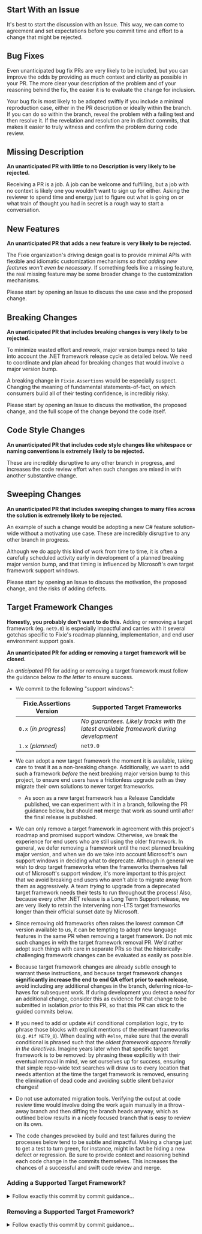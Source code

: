 ## Start With an Issue

It's best to start the discussion with an Issue. This way, we can come to agreement and set expectations before you commit time and effort to a change that might be rejected.


## Bug Fixes

Even unanticipated bug fix PRs are very likely to be included, but you can improve the odds by providing as much context and clarity as possible in your PR. The more clear your description of the problem and of your reasoning behind the fix, the easier it is to evaluate the change for inclusion.

Your bug fix is most likely to be adopted swiftly if you include a minimal reproduction case, either in the PR description or ideally within the branch. If you can do so within the branch, reveal the problem with a failing test and then resolve it. If the revelation and resolution are in distinct commits, that makes it easier to truly witness and confirm the problem during code review.


## Missing Description

**An unanticipated PR with little to no Description is very likely to be rejected.**

Receiving a PR is a job. A job can be welcome and fulfilling, but a job with no context is likely one you wouldn't want to sign up for either. Asking the reviewer to spend time and energy just to figure out what is going on or what train of thought you had in secret is a rough way to start a conversation.


## New Features

**An unanticipated PR that adds a new feature is very likely to be rejected.**

The Fixie organization's driving design goal is to provide minimal APIs with flexible and idiomatic customization mechanisms *so that adding new features won't even be necessary*. If something feels like a missing feature, the real missing feature may be some broader change to the customization mechanisms.

Please start by opening an Issue to discuss the use case and the proposed change.


## Breaking Changes

**An unanticipated PR that includes breaking changes is very likely to be rejected.**

To minimize wasted effort and rework, major version bumps need to take into account the .NET framework release cycle as detailed below. We need to coordinate and plan ahead for breaking changes that would involve a major version bump.

A breaking change in `Fixie.Assertions` would be especially suspect. Changing the meaning of fundamental statements-of-fact, on which consumers build all of their testing confidence, is incredibly risky.

Please start by opening an Issue to discuss the motivation, the proposed change, and the full scope of the change beyond the code itself.


## Code Style Changes

**An unanticipated PR that includes code style changes like whitespace or naming conventions is extremely likely to be rejected.**

These are incredibly disruptive to any other branch in progress, and increases the code review effort when such changes are mixed in with another substantive change.


## Sweeping Changes

**An unanticipated PR that includes sweeping changes to many files across the solution is extremely likely to be rejected.**

An example of such a change would be adopting a new C# feature solution-wide without a motivating use case. These are incredibly disruptive to any other branch in progress.

Although we do apply this kind of work from time to time, it is often a carefully scheduled activity early in development of a planned breaking major version bump, and that timing is influenced by Microsoft's own target framework support windows.

Please start by opening an Issue to discuss the motivation, the proposed change, and the risks of adding defects.


## Target Framework Changes

**Honestly, you probably don't want to do this.** Adding or removing a target framework (eg. `net9.0`) is especially impactful and carries with it several gotchas specific to Fixie's roadmap planning, implementation, and end user environment support goals.

**An unanticipated PR for adding or removing a target framework will be closed.**

An *anticipated* PR for adding or removing a target framework must follow the guidance below *to the letter* to ensure success.

* We commit to the following "support windows":

    | Fixie.Assertions Version  | Supported Target Frameworks |
    | ------------- | ------------- |
    | `0.x` (*in progress*) | *No guarantees. Likely tracks with the latest available framework during development* |
    | `1.x` (*planned*) | `net9.0` |

* We can adopt a new target framework the moment it is available, taking care to treat it as a non-breaking change. Additionally, we want to add such a framework *before* the next breaking major version bump to this project, to ensure end users have a frictionless upgrade path as they migrate their own solutions to newer target frameworks.

    * As soon as a new target framework has a Release Candidate published, we can experiment with it in a branch, following the PR guidance below, but should **not** merge that work as sound until after the final release is published.

* We can only remove a target framework in agreement with this project's roadmap and promised support window. Otherwise, we break the experience for end users who are still using the older framework. In general, we defer removing a framework until the next planned breaking major version, and when we do we take into account Microsoft's own support windows in deciding what to deprecate. Although in general we wish to drop target frameworks when the frameworks themselves fall out of Microsoft's support window, it's more important to this project that we avoid breaking end users who aren't able to migrate away from them as aggressively. A team *trying* to upgrade from a deprecated target framework needs their tests to run throughout the process! Also, because every *other* .NET release is a Long Term Support release, we are very likely to retain the intervening non-LTS target frameworks longer than their official sunset date by Microsoft.

* Since removing old frameworks often raises the lowest common C# version available to us, it can be tempting to adopt new language features in the same PR when removing a target framework. Do not mix such changes in with the target framework removal PR. We'd rather adopt such things with care in separate PRs so that the historically-challenging framework changes can be evaluated as easily as possible.

* Because target framework changes are already subtle enough to warrant these instructions, and because target framework changes **significantly increase the end to end QA effort prior to each release**, avoid including any additional changes in the branch, deferring nice-to-haves for subsequent work. If during development you detect a *need* for an additional change, consider this as evidence for that change to be submitted in isolation *prior* to this PR, so that this PR can stick to the guided commits below.

* If you need to add or update `#if` conditional compilation logic, try to phrase those blocks with explicit mentions of the relevant frameworks (e.g. `#if NET9_0`). When dealing with `#else`, make sure that the overall conditional is phrased such that the *oldest framework appears literally in the directives*. Imagine years later when that specific target framework is to be removed: by phrasing these explicitly with their eventual removal in mind, we set ourselves up for success, ensuring that simple repo-wide text searches will draw us to every location that needs attention at the time the target framework is removed, ensuring the elimination of dead code and avoiding subtle silent behavior changes!

* Do not use automated migration tools. Verifying the output at code review time would involve doing the work again manually in a throw-away branch and then diffing the branch heads anyway, which as outlined below results in a nicely focused branch that is easy to review on its own.

* The code changes provoked by build and test failures during the processes below tend to be subtle and impactful. Making a change just to get a test to turn green, for instance, might in fact be hiding a new defect or regression. Be sure to provide context and reasoning behind each code change in the commits themselves. This increases the chances of a successful and swift code review and merge.

### Adding a Supported Target Framework?

<details><summary>Follow exactly this commit by commit guidance...</summary>

1. Include the new target framework's *Major.Minor* .NET SDK version number in all GitHub Actions workflows when `actions/setup-dotnet` is invoked.
   
   Although the build image likely has the SDKs installed already, resulting in a fast no-op, being explicit here future-proofs our builds in the event GitHub later phases out an SDK from the build image.
   
   Commit.

2. Visit and address all `<TargetFramework>` and `<TargetFrameworks>` elements in project reference dependency order so that each individual `*.csproj` line touched can appear in distinct commits, making it more clear which other code changes are direct consequences of which `*.csproj` touches, and to ease development by letting you address things one at a time. The goal upon each `*.csproj` update is to get the solution compiling again. Common issues at this point include new compiler warnings and errors. You may also encounter build issues provoked by existing `#if` directives, urging you to account for the new target framework's own compilation symbol.

    1. Add the target framework to `<TargetFrameworks>` in `Fixie.Assertions.csproj` and resolve any build issues.
       
       Commit.

    2. Add the target framework to `<TargetFrameworks>` in `Fixie.Assertions.Tests.csproj` and resolve any build issues.
       
       Commit.

3. Now that the new target framework has been well-placed throughout the solution, and the solution builds, run all tests and resolve test failures.
   
   Since `Fixie.Assertions.Tests` is targeting all the supported frameworks, this test run will be the first chance to expose any *runtime* behavior variance introduced by the new target framework. Ensure the tests can pass meaningfully across the target framework support window.
   
   Resolve each kind of failure in a dedicated commit with a clear explanation.

4. Run `pwsh ./build.ps1 --pack` to locally exercise the packaging steps and resolve any issues.
   
   Verify that all built package files have the same intended version number.
   
   Resolve each kind of failure in a dedicated commit with a clear explanation.
</details>

### Removing a Supported Target Framework?

<details><summary>Follow exactly this commit by commit guidance...</summary>

These commits approach the projects in dependency order, so that the whole solution meaningfully builds and passes tests at each step. For the steps that alter a project's `<TargetFramework>` or `<TargetFrameworks>` values, the commit should show the update to that value, the resolution of any resulting build errors, and the removal of now-unreachable code for affected `#if` conditional compilation directives. After the project-specific commit, there should be no remaining occurrences of the corresponding conditional compilation symbol in that project. Additionally, scan all `#if` directives in that project in case they are indirectly affected by the removal of the target framework, such as implicit relevance when some *other* symbol is negated (e.g. `#if !NET9_0` blocks may be affected when `net8.0` is being removed).

1. Fixie.Assertions.Tests.csproj

   Commit:
   > Remove deprecated target framework from the `Fixie.Assertions.Tests` project, phasing out now-unreachable conditional compilation paths.

4. Fixie.Assertions.csproj

   Commit:
   > Remove deprecated target framework from the `Fixie.Assertions` project, phasing out now-unreachable conditional compilation paths.

5. Remove the old target framework's *Major.Minor* .NET SDK version number from all GitHub Actions workflows when `actions/setup-dotnet` is invoked, now that it is no longer needed for reliable Continuous Integration.
   
   Commit:
   > Remove setup of deprecated .NET SDK from GitHub Actions workflows, now that no projects in the solution depend on the associated target framework at runtime.
</details>